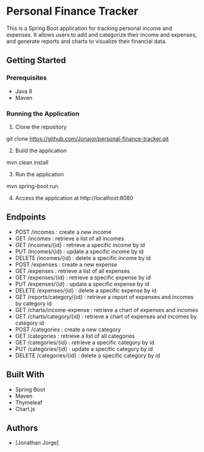# Personal Finance Tracker

This is a Spring Boot application for tracking personal income and expenses. It allows users to add and categorize their income and expenses, and generate reports and charts to visualize their financial data.

## Getting Started

### Prerequisites
- Java 8
- Maven

### Running the Application
1. Clone the repository

git clone https://github.com/Jonajor/personal-finance-tracker.git

2. Build the application

mvn clean install

3. Run the application

mvn spring-boot:run

4. Access the application at http://localhost:8080

## Endpoints
- POST /incomes : create a new income
- GET /incomes : retrieve a list of all incomes
- GET /incomes/{id} : retrieve a specific income by id
- PUT /incomes/{id} : update a specific income by id
- DELETE /incomes/{id} : delete a specific income by id
- POST /expenses : create a new expense
- GET /expenses : retrieve a list of all expenses
- GET /expenses/{id} : retrieve a specific expense by id
- PUT /expenses/{id} : update a specific expense by id
- DELETE /expenses/{id} : delete a specific expense by id
- GET /reports/category/{id} : retrieve a report of expenses and incomes by category id
- GET /charts/income-expense : retrieve a chart of expenses and incomes
- GET /charts/category/{id} : retrieve a chart of expenses and incomes by category id
- POST /categories : create a new category
- GET /categories : retrieve a list of all categories
- GET /categories/{id} : retrieve a specific category by id
- PUT /categories/{id} : update a specific category by id
- DELETE /categories/{id} : delete a specific category by id

## Built With
- Spring Boot
- Maven
- Thymeleaf
- Chart.js

## Authors
- [Jonathan Jorge]

